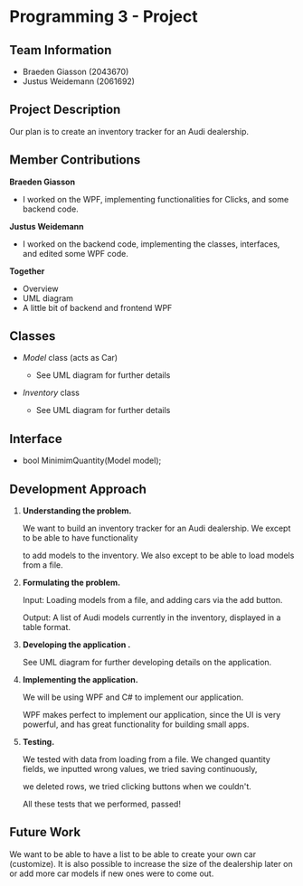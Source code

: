 # Programming 3 - Project



## Team Information

- Braeden Giasson (2043670)
- Justus Weidemann (2061692)

## Project Description

Our plan is to create an inventory tracker for an Audi dealership. 

## **Member Contributions**

**Braeden Giasson**

- I worked on the WPF, implementing functionalities for Clicks, and some backend code.

**Justus Weidemann**

- I worked on the backend code, implementing the classes, interfaces, and edited some WPF code.

**Together**

- Overview
- UML diagram
- A little bit of backend and frontend WPF

## **Classes** 

- *Model* class (acts as Car)
  - See UML diagram for further details


- *Inventory* class
  - See UML diagram for further details


## Interface

- bool MinimimQuantity(Model model);

## Development Approach 

1. **Understanding the problem.** 

   We want to build an inventory tracker for an Audi dealership. We except to be able to have functionality

   to add models to the inventory. We also except to be able to load models from a file.

2. **Formulating the problem.** 

   Input: Loading models from a file, and adding cars via the add button.

   Output: A list of Audi models currently in the inventory, displayed in a table format.

3. **Developing the application .** 

   See UML diagram for further developing details on the application.

4. **Implementing the application.** 

   We will be using WPF and C# to implement our application.

   WPF makes perfect to implement our application, since the UI is very powerful, and has great functionality for building small apps.

5. **Testing.** 

   We tested with data from loading from a file. We changed quantity fields, we inputted wrong values, we tried saving continuously, 
   
   we deleted rows, we tried clicking buttons when we couldn't. 
   
   All these tests that we performed, passed!

## Future Work
We want to be able to have a list to be able to create your own car (customize).
It is also possible to increase the size of the dealership later on or add more car models if new ones were to come out.